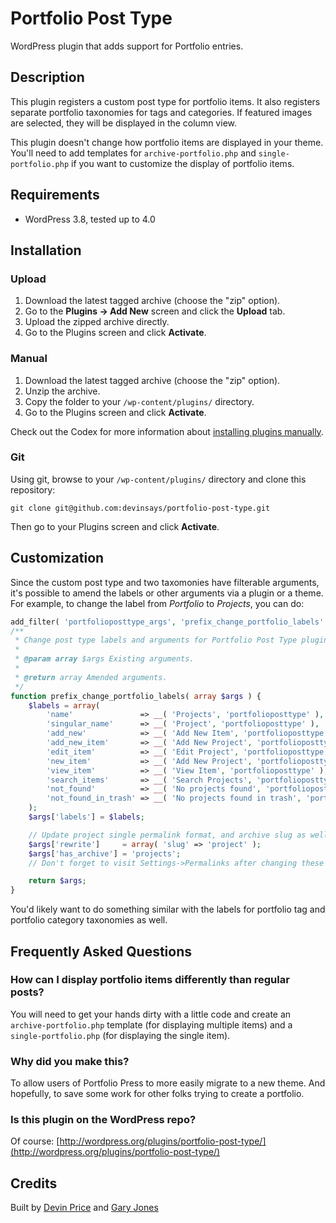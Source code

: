 # Portfolio Post Type

WordPress plugin that adds support for Portfolio entries.

## Description

This plugin registers a custom post type for portfolio items.  It also registers separate portfolio taxonomies for tags and categories.  If featured images are selected, they will be displayed in the column view.

This plugin doesn't change how portfolio items are displayed in your theme.  You'll need to add templates for `archive-portfolio.php` and `single-portfolio.php` if you want to customize the display of portfolio items.

## Requirements
* WordPress 3.8, tested up to 4.0

## Installation

### Upload

1. Download the latest tagged archive (choose the "zip" option).
2. Go to the __Plugins -> Add New__ screen and click the __Upload__ tab.
3. Upload the zipped archive directly.
4. Go to the Plugins screen and click __Activate__.

### Manual

1. Download the latest tagged archive (choose the "zip" option).
2. Unzip the archive.
3. Copy the folder to your `/wp-content/plugins/` directory.
4. Go to the Plugins screen and click __Activate__.

Check out the Codex for more information about [installing plugins manually](http://codex.wordpress.org/Managing_Plugins#Manual_Plugin_Installation).

### Git

Using git, browse to your `/wp-content/plugins/` directory and clone this repository:

`git clone git@github.com:devinsays/portfolio-post-type.git`

Then go to your Plugins screen and click __Activate__.

## Customization

Since the custom post type and two taxomonies have filterable arguments, it's possible to amend the labels or other arguments via a plugin or a theme. For example, to change the label from _Portfolio_ to _Projects_, you can do:

~~~php
add_filter( 'portfolioposttype_args', 'prefix_change_portfolio_labels' );
/**
 * Change post type labels and arguments for Portfolio Post Type plugin.
 *
 * @param array $args Existing arguments.
 *
 * @return array Amended arguments.
 */
function prefix_change_portfolio_labels( array $args ) {
	$labels = array(
		'name'               => __( 'Projects', 'portfolioposttype' ),
		'singular_name'      => __( 'Project', 'portfolioposttype' ),
		'add_new'            => __( 'Add New Item', 'portfolioposttype' ),
		'add_new_item'       => __( 'Add New Project', 'portfolioposttype' ),
		'edit_item'          => __( 'Edit Project', 'portfolioposttype' ),
		'new_item'           => __( 'Add New Project', 'portfolioposttype' ),
		'view_item'          => __( 'View Item', 'portfolioposttype' ),
		'search_items'       => __( 'Search Projects', 'portfolioposttype' ),
		'not_found'          => __( 'No projects found', 'portfolioposttype' ),
		'not_found_in_trash' => __( 'No projects found in trash', 'portfolioposttype' ),
	);
	$args['labels'] = $labels;

	// Update project single permalink format, and archive slug as well.
	$args['rewrite']     = array( 'slug' => 'project' );
	$args['has_archive'] = 'projects';
	// Don't forget to visit Settings->Permalinks after changing these to flush the rewrite rules.

	return $args;
}
~~~

You'd likely want to do something similar with the labels for portfolio tag and portfolio category taxonomies as well.

## Frequently Asked Questions

### How can I display portfolio items differently than regular posts?

You will need to get your hands dirty with a little code and create an `archive-portfolio.php` template (for displaying multiple items) and a `single-portfolio.php` (for displaying the single item).

### Why did you make this?

To allow users of Portfolio Press to more easily migrate to a new theme.  And hopefully, to save some work for other folks trying to create a portfolio.

### Is this plugin on the WordPress repo?

Of course: [http://wordpress.org/plugins/portfolio-post-type/](http://wordpress.org/plugins/portfolio-post-type/)

## Credits

Built by [Devin Price](http://www.wptheming.com/) and [Gary Jones](http://gamajo.com/)
